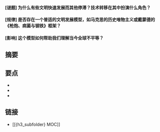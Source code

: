 #### [谜题] 为什么有些文明快速发展而其他停滞？技术转移在其中扮演什么角色？


#### [规律] 是否存在一个普适的文明发展模型，如马克思的历史唯物主义或戴蒙德的《枪炮、病菌与钢铁》框架？


#### [影响] 这个模型如何帮助我们理解当今全球不平等？


## 摘要


## 要点

- 
- 
- 

## 链接

- [[{h3_subfolder} MOC]]
